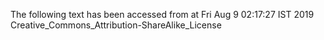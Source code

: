 The following text has been accessed from at Fri Aug 9 02:17:27 IST 2019
Creative_Commons_Attribution-ShareAlike_License
